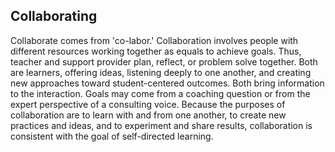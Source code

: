 ## Collaborating

Collaborate comes from 'co-labor.' Collaboration involves people with different resources working together as equals to achieve goals. Thus, teacher and support provider plan, reflect, or problem solve together. Both are learners, offering ideas, listening deeply to one another, and creating new approaches toward student-centered outcomes. Both bring information to the interaction. Goals may come from a coaching question or from the expert perspective of a consulting voice. Because the purposes of collaboration are to learn with and from one another, to create new practices and ideas, and to experiment and share results, collaboration is consistent with the goal of self-directed learning.